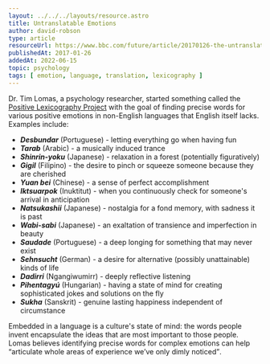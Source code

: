 ```yaml
---
layout: ../../../layouts/resource.astro
title: Untranslatable Emotions
author: david-robson
type: article
resourceUrl: https://www.bbc.com/future/article/20170126-the-untranslatable-emotions-you-never-knew-you-had
publishedAt: 2017-01-26
addedAt: 2022-06-15
topic: psychology
tags: [ emotion, language, translation, lexicography ]
---
```


Dr. Tim Lomas, a psychology researcher, started something called the [Positive Lexicography Project](https://www.drtimlomas.com/lexicography/cm4mi) with the goal of finding precise words for various positive emotions in non-English languages that English itself lacks. Examples include:

<ul>
  <li><strong><i lang="pt">Desbundar</i></strong> (Portuguese) - letting everything go when having fun</li>
  <li><strong><i lang="ar">Tarab</i></strong> (Arabic) - a musically induced trance</li>
  <li><strong><i lang="jp">Shinrin-yoku</i></strong> (Japanese) - relaxation in a forest (potentially figuratively)</li>
  <li><strong><i lang="tl">Gigil</i></strong> (Filipino) - the desire to pinch or squeeze someone because they are cherished</li>
  <li><strong><i lang="zh">Yuan bei</i></strong> (Chinese) - a sense of perfect accomplishment</li>
  <li><strong><i lang="iu">Iktsuarpok</i></strong> (Inuktitut) - when you continuously check for someone's arrival in anticipation</li>
  <li><strong><i lang="jp">Natsukashii</i></strong> (Japanese) - nostalgia for a fond memory, with sadness it is past</li>
  <li><strong><i lang="jp">Wabi-sabi</i></strong> (Japanese) - an exaltation of transience and imperfection in beauty</li>
  <li><strong><i lang="pt">Saudade</i></strong> (Portuguese) - a deep longing for something that may never exist</li>
  <li><strong><i lang="de">Sehnsucht</i></strong> (German) - a desire for alternative (possibly unattainable) kinds of life</li>
  <li><strong><i>Dadirri</i></strong> (Ngangiwumirr) - deeply reflective listening</li>
  <li><strong><i lang="hu">Pihentagyú</i></strong> (Hungarian) - having a state of mind for creating sophisticated jokes and solutions on the fly</li>
  <li><strong><i lang="sa">Sukha</i></strong> (Sanskrit) - genuine lasting happiness independent of circumstance</li>
</ul>

<p>Embedded in a language is a culture's state of mind: the words people invent encapsulate the ideas that are most important to those people. Lomas believes identifying precise words for complex emotions can help <q>articulate whole areas of experience we’ve only dimly noticed</q>.</p>
